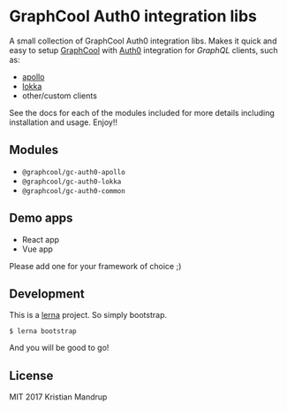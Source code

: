 # GraphCool Auth0 integration libs

A small collection of GraphCool Auth0 integration libs.
Makes it quick and easy to setup [GraphCool](https://www.graph.cool) with [Auth0](https://auth0.com/) integration for *GraphQL* clients, such as:

- [apollo](https://github.com/apollographql)
- [lokka](https://github.com/kadirahq/lokka)
- other/custom clients

See the docs for each of the modules included for more details including installation and usage. Enjoy!!

## Modules

- `@graphcool/gc-auth0-apollo`
- `@graphcool/gc-auth0-lokka`
- `@graphcool/gc-auth0-common`

## Demo apps

- React app
- Vue app

Please add one for your framework of choice ;)

## Development

This is a [lerna](https://lernajs.io/) project. So simply bootstrap.

`$ lerna bootstrap`

And you will be good to go!

## License

MIT 2017 Kristian Mandrup